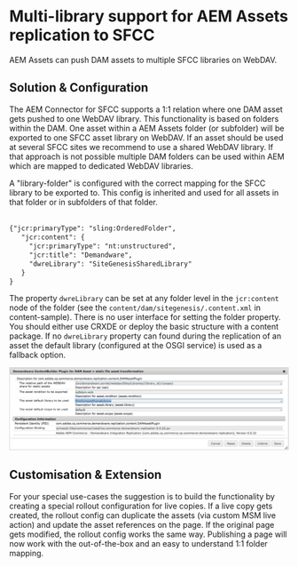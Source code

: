 # Multi-library support for AEM Assets replication to SFCC

AEM Assets can push DAM assets to multiple SFCC libraries on WebDAV.

## Solution & Configuration

The AEM Connector for SFCC supports a 1:1 relation where one DAM asset gets pushed to one WebDAV library. This functionality is based on folders within the DAM. One asset within a AEM Assets folder (or subfolder) will be exported to one SFCC asset library on WebDAV. If an asset should be used at several SFCC sites we recommend to use a shared WebDAV library. If that approach is not possible multiple DAM folders can be used within AEM which are mapped to dedicated WebDAV libraries.

A "library-folder" is configured with the correct mapping for the SFCC library to be exported to. This config is inherited and used for all assets in that folder or in subfolders of that folder.
```

{"jcr:primaryType": "sling:OrderedFolder",
   "jcr:content": {
     "jcr:primaryType": "nt:unstructured",
     "jcr:title": "Demandware",
     "dwreLibrary": "SiteGenesisSharedLibrary"
   }
}
```

The property `dwreLibrary` can be set at any folder level in the `jcr:content` node of the folder (see the `content/dam/sitegenesis/.content.xml` in content-sample). There is no user interface for setting the folder property. You should either use CRXDE or deploy the basic structure with a content package.
If no `dwreLibrary` property can found during the replication of an asset the default library (configured at the OSGI service) is used as a fallback option.

![Library Config](images/assets-library.png)

## Customisation & Extension
For your special use-cases the suggestion is to build the functionality by creating a special rollout configuration for live copies. If a live copy gets created, the rollout config can duplicate the assets (via custom MSM live action) and update the asset references on the page. If the original page gets modified, the rollout config works the same way. Publishing a page will now work with the out-of-the-box and an easy to understand 1:1 folder mapping.